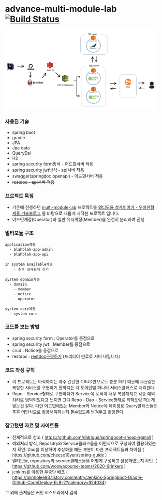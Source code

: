 # advance-multi-module-lab [![Build Status](https://travis-ci.org/cocota93/advance-multi-module-lab.svg?branch=master)](https://travis-ci.org/cocota93/advance-multi-module-lab)

![](help_doc/image/img.png)

### 사용된 기술
- spring boot
- gradle
- JPA 
- Jpa data 
- QueryDsl 
- H2
- spring security form방식 - 어드민서버 적용
- spring security jwt방식 - api서버 적용
- swagger(springdoc openapi) - 어드민서버 적용
- ~~restdoc - api서버 적용~~

### 프로젝트 특징
- 기존에 진행하던 [multi-module-lab](https://github.com/cocota93/multi-module-lab) 프로젝트를 [멀티모듈 설계이야기 - 우아한형제들 기술블로그](https://woowabros.github.io/study/2019/07/01/multi-module.html)
를 바탕으로 새롭게 시작한 프로젝트 입니다.
- 어드민계정(Operator)과 일반 유저계정(Member)을 완전히 분리하여 진행


### 멀티모듈 구조
```
application계층
  - blahblah-app-admin
  - blahblah-app-api

in system available계층
    - 추후 실사용때 추가
    
system domain계층
  - domain
    - member
    - notice
    - operator
  
system core계층  
  - system-core
```

### 코드를 보는 방법
- spring security form : Operator를 중점으로
- spring security jwt : Member를 중점으로
- crud : Notice를 중점으로
- restdoc : [restdoc구경하기](http://ec2-3-35-121-25.ap-northeast-2.compute.amazonaws.com/docs/index.html) (프리티어 만료로 서버 내립니다)


### 코드 작성 규칙
- 이 프로젝트는 아직까지는 아주 간단한 CRUD만으로도 충분 하기 때문에 주문같은 복잡한 서비스를 구현하기 전까지는 각 도메인별 하나의 서비스클래스로 처리한다.
- Repo - Service형태로 구현하다가 Service쪽 로직이 너무 복잡해지고 각종 예외처리로 범벅되있다고 느끼면 그떄 Repo - Dao - Service형태로 리팩토링 하는게 맞는것 같다. 다만 어드민에있는 Member와 Notice에 페이징용 Query클래스들은 추후 어떤식으로 활용해야하는지 볼수있도록 남겨두고 활용한다.

### 참고했던 자료 및 사이트들
- 전체적으로 참고 ( https://github.com/didrlgus/springboot-shoppingmall )
- 예외처리 방식, Repositry와 Service클래스들을 어떤식으로 구성하여 활용하였는지 확인. Dao를 이용하여 추상화를 해둔 부분이 다른 프로젝트들과 차이점 ( https://github.com/cheese10yun/spring-guide )
- 멀티모듈, repository와 service클래스들을 어떻게 구성하고 활용하였는지 확인. ( https://github.com/woowacourse-teams/2020-6rinkers )
- jenkins를 이용한 무중단 배포 ( https://minholee93.tistory.com/entry/Jenkins-Springboot-Gradle-Github-CodeDeploy-ELB-2?category=924034)

그 외에 출처들은 커밋 히스토리에서 검색

